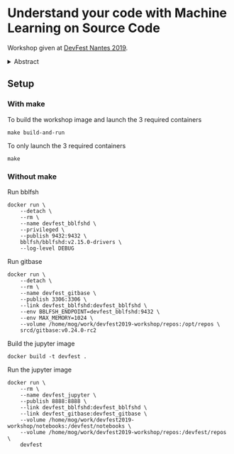 # Understand your code with Machine Learning on Source Code

Workshop given at [DevFest Nantes 2019](https://devfest.gdgnantes.com/sessions/understand_your_code_with_machine_learning_on_source_code/).

<details>
<summary>Abstract</summary>

> Machine Learning on Source Code (MLonCode) is an emerging and exciting research domain which stands at the sweet spot between deep learning, natural language processing, social science, and programming.
>
> During this 2 hours workshop, we are going to show you how to extract insights from code bases—step by step—by shedding light on those crucial aspects:
>
> - What information is available in your code
> - How to extract this information
> - What can you do with this knowledge: what are the tasks solvable by MLonCode
> - Which models can be used to solve them
>
> To get our hands dirty, we will solve several example tasks, using source{d}, an open source stack to gain insights from codebases:
>
> - Suggest function names automatically
> - Cluster developers
> - Search projects by similarity
>
> Prerequisites: a laptop with Docker installed. We will provide an image to all participants.

</details>

## Setup

### With make

To build the workshop image and launch the 3 required containers

```shell
make build-and-run
```

To only launch the 3 required containers

```shell
make
```

### Without make

Run bblfsh

```shell
docker run \
    --detach \
    --rm \
    --name devfest_bblfshd \
    --privileged \
    --publish 9432:9432 \
    bblfsh/bblfshd:v2.15.0-drivers \
    --log-level DEBUG
```

Run gitbase

```shell
docker run \
    --detach \
    --rm \
    --name devfest_gitbase \
    --publish 3306:3306 \
    --link devfest_bblfshd:devfest_bblfshd \
    --env BBLFSH_ENDPOINT=devfest_bblfshd:9432 \
    --env MAX_MEMORY=1024 \
    --volume /home/mog/work/devfest2019-workshop/repos:/opt/repos \
    srcd/gitbase:v0.24.0-rc2
```

Build the jupyter image

```shell
docker build -t devfest .
```

Run the jupyter image

```shell
docker run \
    --rm \
    --name devfest_jupyter \
    --publish 8888:8888 \
    --link devfest_bblfshd:devfest_bblfshd \
    --link devfest_gitbase:devfest_gitbase \
    --volume /home/mog/work/devfest2019-workshop/notebooks:/devfest/notebooks \
    --volume /home/mog/work/devfest2019-workshop/repos:/devfest/repos \
    devfest
```
